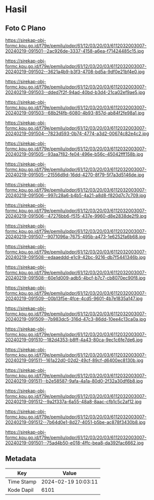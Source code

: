 # Hasil

## Foto C Plano

https://sirekap-obj-formc.kpu.go.id/f79e/pemilu/pdpr/61/12/03/20/03/6112032003007-20240219-091501--2ac926de-3337-4158-a6ea-f71424485c15.jpg

https://sirekap-obj-formc.kpu.go.id/f79e/pemilu/pdpr/61/12/03/20/03/6112032003007-20240219-091502--3621a4b9-b3f3-4708-bd5a-9df0e21bf4e0.jpg

https://sirekap-obj-formc.kpu.go.id/f79e/pemilu/pdpr/61/12/03/20/03/6112032003007-20240219-091503--dded7f2f-94ad-40bd-b3d4-21ca02ef9ae5.jpg

https://sirekap-obj-formc.kpu.go.id/f79e/pemilu/pdpr/61/12/03/20/03/6112032003007-20240219-091503--68b2f4fb-6080-4b93-857d-ab84f2fe98a1.jpg

https://sirekap-obj-formc.kpu.go.id/f79e/pemilu/pdpr/61/12/03/20/03/6112032003007-20240219-091504--7823d593-0b74-4774-a3d2-00674c82e4c2.jpg

https://sirekap-obj-formc.kpu.go.id/f79e/pemilu/pdpr/61/12/03/20/03/6112032003007-20240219-091505--93aa7f82-fe04-496e-b56c-45042fff158b.jpg

https://sirekap-obj-formc.kpu.go.id/f79e/pemilu/pdpr/61/12/03/20/03/6112032003007-20240219-091505--21556d9d-16dd-4270-8f79-5f7a3d5146de.jpg

https://sirekap-obj-formc.kpu.go.id/f79e/pemilu/pdpr/61/12/03/20/03/6112032003007-20240219-091506--997c28a6-b4b5-4a21-a8d8-f820d7c7c709.jpg

https://sirekap-obj-formc.kpu.go.id/f79e/pemilu/pdpr/61/12/03/20/03/6112032003007-20240219-091506--47276bb6-f515-437e-9960-d8e2838de2f9.jpg

https://sirekap-obj-formc.kpu.go.id/f79e/pemilu/pdpr/61/12/03/20/03/6112032003007-20240219-091507--9071096a-7675-495b-a473-1e6252fa6b68.jpg

https://sirekap-obj-formc.kpu.go.id/f79e/pemilu/pdpr/61/12/03/20/03/6112032003007-20240219-091508--edaaeddd-e1c9-42bc-9216-db7f5441346b.jpg

https://sirekap-obj-formc.kpu.go.id/f79e/pemilu/pdpr/61/12/03/20/03/6112032003007-20240219-091508--60e1d009-adb5-4bcf-b7c7-cb8070ec90f8.jpg

https://sirekap-obj-formc.kpu.go.id/f79e/pemilu/pdpr/61/12/03/20/03/6112032003007-20240219-091509--00b13f5e-4fce-4cd5-9601-4b7e1835a147.jpg

https://sirekap-obj-formc.kpu.go.id/f79e/pemilu/pdpr/61/12/03/20/03/6112032003007-20240219-091509--7b983dc5-316d-47c3-86dd-10ee4c13ca0a.jpg

https://sirekap-obj-formc.kpu.go.id/f79e/pemilu/pdpr/61/12/03/20/03/6112032003007-20240219-091510--182d4353-b8ff-4a43-80ca-9ec1c6fe7de6.jpg

https://sirekap-obj-formc.kpu.go.id/f79e/pemilu/pdpr/61/12/03/20/03/6112032003007-20240219-091511--161a22d0-02d2-49cf-89cf-d6400ec8130b.jpg

https://sirekap-obj-formc.kpu.go.id/f79e/pemilu/pdpr/61/12/03/20/03/6112032003007-20240219-091511--b2e58587-9afa-4a1a-80d0-2f32a30df6b8.jpg

https://sirekap-obj-formc.kpu.go.id/f79e/pemilu/pdpr/61/12/03/20/03/6112032003007-20240219-091512--9a2f337a-6a55-48a8-8aac-cfb1c5c2af12.jpg

https://sirekap-obj-formc.kpu.go.id/f79e/pemilu/pdpr/61/12/03/20/03/6112032003007-20240219-091512--7b64d0e1-8d27-4051-b5be-ac878f3430b8.jpg

https://sirekap-obj-formc.kpu.go.id/f79e/pemilu/pdpr/61/12/03/20/03/6112032003007-20240219-091501--75ad4b50-e018-4ffc-bea8-da392fac6662.jpg


## Metadata

| Key        | Value               |
| ---------- | ------------------- |
| Time Stamp | 2024-02-19 10:03:11 |
| Kode Dapil | 6101                |



